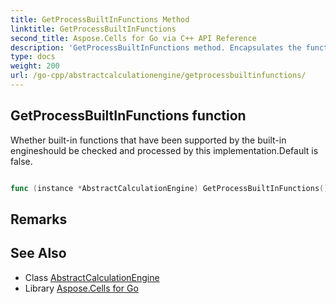 ```yaml
---
title: GetProcessBuiltInFunctions Method 
linktitle: GetProcessBuiltInFunctions
second_title: Aspose.Cells for Go via C++ API Reference
description: 'GetProcessBuiltInFunctions method. Encapsulates the function that represents getprocessbuiltinfunctions in Go.'
type: docs
weight: 200
url: /go-cpp/abstractcalculationengine/getprocessbuiltinfunctions/
---
```


## GetProcessBuiltInFunctions function

Whether built-in functions that have been supported by the built-in engineshould be checked and processed by this implementation.Default is false.

```go

func (instance *AbstractCalculationEngine) GetProcessBuiltInFunctions()  (bool,  error) 

```

## Remarks


## See Also

* Class [AbstractCalculationEngine](../)
* Library [Aspose.Cells for Go](../../)
